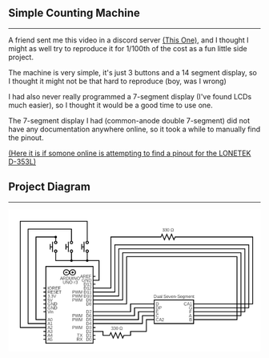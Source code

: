 ## Simple Counting Machine
***
A friend sent me this video in a discord server [(This One)](https://www.instagram.com/reel/CtLbjdFtTcC/?igshid=MmJiY2I4NDBkZg==), and I thought I might as well try to reproduce it for 1/100th of the cost as a fun little side project.

The machine is very simple, it's just 3 buttons and a 14 segment display, so I thought it might not be that hard to reproduce (boy, was I wrong)

I had also never really programmed a 7-segment display (I've found LCDs much easier), so I thought it would be a good time to use one. 

The 7-segment display I had (common-anode double 7-segment) did not have any documentation anywhere online, so it took a while to manually find the pinout. 

[(Here it is if somone online is attempting to find a pinout for the LONETEK D-353L)](lcdpinout.cpp)

## Project Diagram
***
![](https://raw.githubusercontent.com/EricLindCS/RandomProjects/main/CellCounter/diagram.png)

